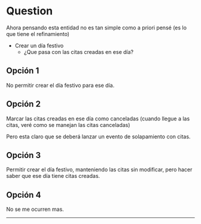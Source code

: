 # Question

Ahora pensando esta entidad no es tan simple como a priori pensé (es lo que tiene el refinamiento)

- Crear un día festivo
  - ¿Que pasa con las citas creadas en ese día?

## Opción 1

No permitir crear el día festivo para ese día.

## Opción 2

Marcar las citas creadas en ese día como canceladas (cuando llegue a las citas, veré como se manejan las citas canceladas)

Pero esta claro que se deberá lanzar un evento de solapamiento con citas.

## Opción 3

Permitir crear el día festivo, manteniendo las citas sin modificar, pero hacer saber que ese día tiene citas creadas.

## Opción 4

No se me ocurren mas.

---
